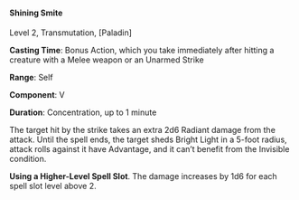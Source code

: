 #### Shining Smite

Level 2, Transmutation, [Paladin]

**Casting Time**: Bonus Action, which you take immediately after hitting a creature with a Melee weapon or an Unarmed Strike

**Range**: Self

 **Component**: V

**Duration**: Concentration, up to 1 minute

The target hit by the strike takes an extra 2d6 Radiant damage from the attack. Until the spell ends, the target sheds Bright Light in a 5-foot radius, attack rolls against it have Advantage, and it can’t benefit from the Invisible condition.

**Using a Higher-Level Spell Slot**. The damage increases by 1d6 for each spell slot level above 2.